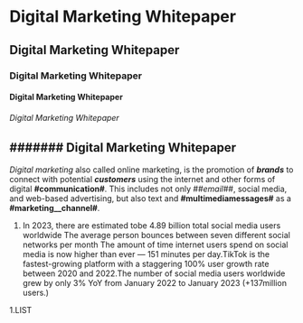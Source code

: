# Digital Marketing Whitepaper
## Digital Marketing Whitepaper
### Digital Marketing Whitepaper
#### Digital Marketing Whitepaper
###### Digital Marketing Whitepaper
####### Digital Marketing Whitepaper
--------------------------------------------------------------------------------------------------------------------
_Digital marketing_ also called online marketing, is the promotion of ***brands*** to connect with potential ___customers___ using the internet and other forms of digital __#communication#__. This includes not only ##_email_##, social media, and web-based advertising, but also text and __#multimediamessages#__ as a __#marketing__channel#__.

1. In 2023, there are estimated tobe 4.89 billion total social media users worldwide The average person bounces between seven different social networks per month The amount of time internet users spend on social media is now higher than ever — 151 minutes per day.TikTok is the fastest-growing platform with a staggering 100% user growth rate between 2020 and 2022.The number of social media users worldwide grew by only 3% YoY from January 2022 to January 2023 (+137million users.)
   
1.LIST
